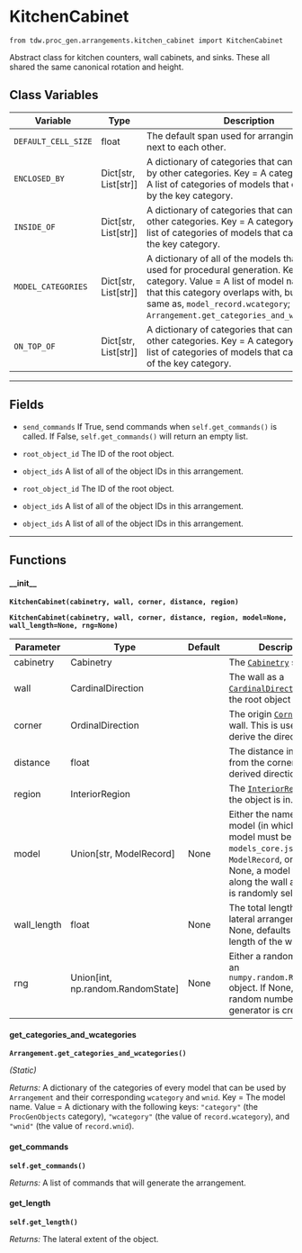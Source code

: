 # KitchenCabinet

`from tdw.proc_gen.arrangements.kitchen_cabinet import KitchenCabinet`

Abstract class for kitchen counters, wall cabinets, and sinks. These all shared the same canonical rotation and height.

## Class Variables

| Variable | Type | Description | Value |
| --- | --- | --- | --- |
| `DEFAULT_CELL_SIZE` | float | The default span used for arranging objects next to each other. | `0.6096` |
| `ENCLOSED_BY` | Dict[str, List[str]] | A dictionary of categories that can be enclosed by other categories. Key = A category. Value = A list of categories of models that can enclosed by the key category. | `loads(Path(resource_filename(__name__, "data/enclosed_by.json")).read_text())` |
| `INSIDE_OF` | Dict[str, List[str]] | A dictionary of categories that can be inside of other categories. Key = A category. Value = A list of categories of models that can inside of the key category. | `loads(Path(resource_filename(__name__, "data/inside_of.json")).read_text())` |
| `MODEL_CATEGORIES` | Dict[str, List[str]] | A dictionary of all of the models that may be used for procedural generation. Key = The category. Value = A list of model names. Note that this category overlaps with, but is not the same as, `model_record.wcategory`; see: `Arrangement.get_categories_and_wcategories()`. | `loads(Path(resource_filename(__name__, "data/models.json")).read_text())` |
| `ON_TOP_OF` | Dict[str, List[str]] | A dictionary of categories that can be on top of other categories. Key = A category. Value = A list of categories of models that can be on top of the key category. | `loads(Path(resource_filename(__name__, "data/on_top_of.json")).read_text())` |

***

## Fields

- `send_commands` If True, send commands when `self.get_commands()` is called. If False, `self.get_commands()` will return an empty list.

- `root_object_id` The ID of the root object.

- `object_ids` A list of all of the object IDs in this arrangement.

- `root_object_id` The ID of the root object.

- `object_ids` A list of all of the object IDs in this arrangement.

- `object_ids` A list of all of the object IDs in this arrangement.

***

## Functions

#### \_\_init\_\_

**`KitchenCabinet(cabinetry, wall, corner, distance, region)`**

**`KitchenCabinet(cabinetry, wall, corner, distance, region, model=None, wall_length=None, rng=None)`**

| Parameter | Type | Default | Description |
| --- | --- | --- | --- |
| cabinetry |  Cabinetry |  | The [`Cabinetry`](cabinetry/cabinetry.md) set. |
| wall |  CardinalDirection |  | The wall as a [`CardinalDirection`](../../cardinal_direction.md) that the root object is next to. |
| corner |  OrdinalDirection |  | The origin [`Corner`](../../corner.md) of this wall. This is used to derive the direction. |
| distance |  float |  | The distance in meters from the corner along the derived direction. |
| region |  InteriorRegion |  | The [`InteriorRegion`](../../scene_data/interior_region.md) that the object is in. |
| model |  Union[str, ModelRecord] | None | Either the name of the model (in which case the model must be in `models_core.json`, or a `ModelRecord`, or None. If None, a model that fits along the wall at `distance` is randomly selected. |
| wall_length |  float  | None | The total length of the lateral arrangement. If None, defaults to the length of the wall. |
| rng |  Union[int, np.random.RandomState] | None | Either a random seed or an `numpy.random.RandomState` object. If None, a new random number generator is created. |

#### get_categories_and_wcategories

**`Arrangement.get_categories_and_wcategories()`**

_(Static)_

_Returns:_  A dictionary of the categories of every model that can be used by `Arrangement` and their corresponding `wcategory` and `wnid`. Key = The model name. Value = A dictionary with the following keys: `"category"` (the `ProcGenObjects` category), `"wcategory"` (the value of `record.wcategory`), and `"wnid"` (the value of `record.wnid`).

#### get_commands

**`self.get_commands()`**

_Returns:_  A list of commands that will generate the arrangement.

#### get_length

**`self.get_length()`**

_Returns:_  The lateral extent of the object.